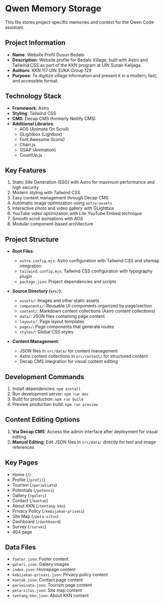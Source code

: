# Qwen Memory Storage

This file stores project-specific memories and context for the Qwen Code assistant.

## Project Information

- **Name**: Website Profil Dusun Bedalo
- **Description**: Website profile for Bedalo Village, built with Astro and Tailwind CSS as part of the KKN program at UIN Sunan Kalijaga.
- **Authors**: KKN 117 UIN SUKA Group 129
- **Purpose**: To digitize village information and present it in a modern, fast, and accessible format.

## Technology Stack

- **Framework**: Astro
- **Styling**: Tailwind CSS
- **CMS**: Decap CMS (formerly Netlify CMS)
- **Additional Libraries**: 
  - AOS (Animate On Scroll)
  - GLightbox (Lightbox)
  - Font Awesome (Icons)
  - Chart.js
  - GSAP (Animation)
  - CountUp.js

## Key Features

1. Static Site Generation (SSG) with Astro for maximum performance and high security
2. Modern styling with Tailwind CSS
3. Easy content management through Decap CMS
4. Automatic image optimization using `astro:assets`
5. Interactive photo and video gallery with GLightbox
6. YouTube video optimization with Lite YouTube Embed technique
7. Smooth scroll animations with AOS
8. Modular component-based architecture

## Project Structure

- **Root Files**:
  - `astro.config.mjs`: Astro configuration with Tailwind CSS and sitemap integration
  - `tailwind.config.mjs`: Tailwind CSS configuration with typography plugin
  - `package.json`: Project dependencies and scripts

- **Source Directory (`src/`)**:
  - `assets/`: Images and other static assets
  - `components/`: Reusable UI components organized by page/section
  - `content/`: Markdown content collections (Astro content collections)
  - `data/`: JSON files containing page content
  - `layouts/`: Page layout templates
  - `pages/`: Page components that generate routes
  - `styles/`: Global CSS styles

- **Content Management**:
  - JSON files in `src/data/` for content management
  - Astro content collections in `src/content/` for structured content
  - Decap CMS integration for visual content editing

## Development Commands

1. Install dependencies: `npm install`
2. Run development server: `npm run dev`
3. Build for production: `npm run build`
4. Preview production build: `npm run preview`

## Content Editing Options

1. **Via Decap CMS**: Access the admin interface after deployment for visual editing
2. **Manual Editing**: Edit JSON files in `src/data/` directly for text and image references

## Key Pages

- Home (`/`)
- Profile (`/profil`)
- Tourism (`/pariwisata`)
- Potentials (`/potensi`)
- Gallery (`/galeri`)
- Contact (`/kontak`)
- About KKN (`/tentang-kkn`)
- Privacy Policy (`/kebijakan-privasi`)
- Site Map (`/peta-situs`)
- Dashboard (`/dashboard`)
- Survey (`/survei`)
- 404 page

## Data Files

- `footer.json`: Footer content
- `galeri.json`: Gallery images
- `index.json`: Homepage content
- `kebijakan-privasi.json`: Privacy policy content
- `kontak.json`: Contact page content
- `pariwisata.json`: Tourism page content
- `peta-situs.json`: Site map content
- `tentang-kkn.json`: About KKN content